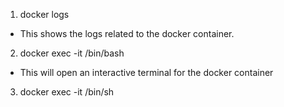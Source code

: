 1. docker logs <Container-id>

- This shows the logs related to the docker container. 

2. docker exec -it <container-id> /bin/bash

- This will open an interactive terminal for the docker container

3. docker exec -it <container-id> /bin/sh